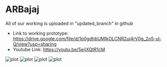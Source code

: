 # ARBajaj
All of our working is uploaded in "updated_branch" in github
- Link to working prototype: 
https://drive.google.com/file/d/1p0gdhbUMIkOLCNR2ui4rV0g_2o5-ul-Q/view?usp=sharing
- Youtube Link:
https://youtu.be/5eijXQtR1cM

![plot](Screenshot_20210724-075104.png)
![plot](Screenshot_20210724-075122.png)
![plot](Screenshot_20210724-075131.png)
![plot](Screenshot_20210724-075205.png)
